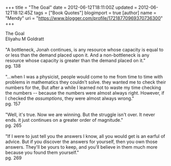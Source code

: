+++
title = "The Goal"
date = 2012-06-12T18:11:00Z
updated = 2012-06-12T18:12:45Z
tags = ["Book Quotes"]
blogimport = true 
[author]
	name = "Mendy"
	uri = "https://www.blogger.com/profile/17218770969370736300"
+++

<div dir="ltr" style="text-align: left;" trbidi="on">The Goal<br />Eliyahu M Goldratt<br /><br />"A bottleneck, Jonah continues, is any resource whose capacity is equal to or less than the demand placed upon it. And a non-bottleneck is any resource whose capacity is greater than the demand placed on it."<br />pg. 138<br /><br />"...when I was a physicist, people would come to me from time to time with problems in mathematics they couldn't solve. they wanted me to check their numbers for the, But after a while I learned not to waste my time checking the numbers -- because the numbers were almost always right. However, if I checked the <i>assumptions</i>, they were almost always wrong."<br />pg. 157<br /><br />"Well, it's true. Now we are winning. But the struggle isn't over. It never ends. it just continues on a greater order of magnitude."<br />pg. 265<br /><br />"If I were to just tell you the answers I know, all you would get is an earful of advice. But if you discover the answers for yourself, then you own those answers. They'll be yours to keep, and you'll believe in them much more because you found them yourself."<br />pg. 269</div>
